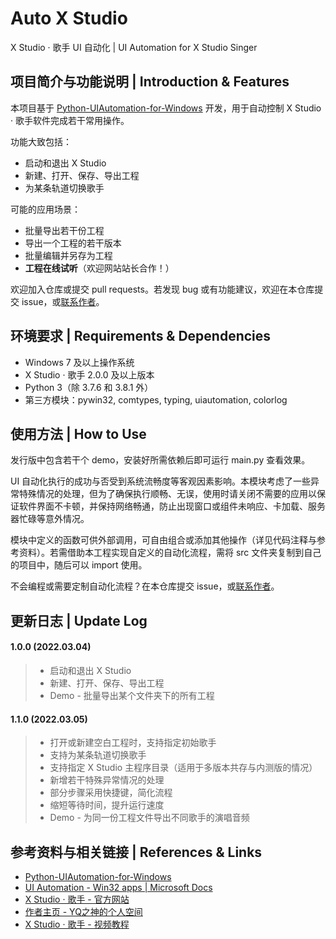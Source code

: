 # Auto X Studio

X Studio · 歌手 UI 自动化  |  UI Automation for X Studio Singer



## 项目简介与功能说明  |  Introduction & Features

本项目基于 [Python-UIAutomation-for-Windows](https://github.com/yinkaisheng/Python-UIAutomation-for-Windows) 开发，用于自动控制 X Studio · 歌手软件完成若干常用操作。

功能大致包括：

- 启动和退出 X Studio
- 新建、打开、保存、导出工程
- 为某条轨道切换歌手

可能的应用场景：

- 批量导出若干份工程
- 导出一个工程的若干版本
- 批量编辑并另存为工程
- **工程在线试听**（欢迎网站站长合作！）

欢迎加入仓库或提交 pull requests。若发现 bug 或有功能建议，欢迎在本仓库提交 issue，或[联系作者](https://space.bilibili.com/102844209)。



## 环境要求  |  Requirements & Dependencies

- Windows 7 及以上操作系统
- X Studio · 歌手 2.0.0 及以上版本
- Python 3（除 3.7.6 和 3.8.1 外）
- 第三方模块：pywin32, comtypes, typing, uiautomation, colorlog



## 使用方法  |  How to Use

发行版中包含若干个 demo，安装好所需依赖后即可运行 main.py 查看效果。

UI 自动化执行的成功与否受到系统流畅度等客观因素影响。本模块考虑了一些异常特殊情况的处理，但为了确保执行顺畅、无误，使用时请关闭不需要的应用以保证软件界面不卡顿，并保持网络畅通，防止出现窗口或组件未响应、卡加载、服务器忙碌等意外情况。

模块中定义的函数可供外部调用，可自由组合或添加其他操作（详见代码注释与参考资料）。若需借助本工程实现自定义的自动化流程，需将 src 文件夹复制到自己的项目中，随后可以 import 使用。

不会编程或需要定制自动化流程？在本仓库提交 issue，或[联系作者](https://space.bilibili.com/102844209)。



## 更新日志   |  Update Log

#### 1.0.0 (2022.03.04)

> - 启动和退出 X Studio
> - 新建、打开、保存、导出工程
> - Demo - 批量导出某个文件夹下的所有工程

#### 1.1.0 (2022.03.05)

> - 打开或新建空白工程时，支持指定初始歌手
> - 支持为某条轨道切换歌手
> - 支持指定 X Studio 主程序目录（适用于多版本共存与内测版的情况）
> - 新增若干特殊异常情况的处理
> - 部分步骤采用快捷键，简化流程
> - 缩短等待时间，提升运行速度
> - Demo - 为同一份工程文件导出不同歌手的演唱音频



## 参考资料与相关链接  |  References & Links

- [Python-UIAutomation-for-Windows](https://github.com/yinkaisheng/Python-UIAutomation-for-Windows)
- [UI Automation - Win32 apps | Microsoft Docs](https://docs.microsoft.com/en-us/windows/win32/winauto/entry-uiauto-win32)
- [X Studio · 歌手 - 官方网站](https://singer.xiaoice.com/)
- [作者主页 - YQ之神的个人空间](https://space.bilibili.com/102844209)
- [X Studio · 歌手 - 视频教程](https://www.bilibili.com/video/BV1nk4y117AC)
